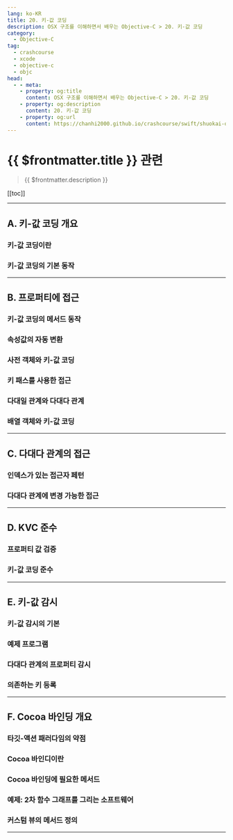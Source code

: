 ```yaml
---
lang: ko-KR
title: 20. 키-값 코딩
description: OSX 구조를 이해하면서 배우는 Objective-C > 20. 키-값 코딩
category:
  - Objective-C
tag: 
  - crashcourse
  - xcode
  - objective-c
  - objc
head:
  - - meta:
    - property: og:title
      content: OSX 구조를 이해하면서 배우는 Objective-C > 20. 키-값 코딩
    - property: og:description
      content: 20. 키-값 코딩
    - property: og:url
      content: https://chanhi2000.github.io/crashcourse/swift/shuokai-objc/20.html
---
```


# {{ $frontmatter.title }} 관련

> {{ $frontmatter.description }}

[[toc]]

---

## A. 키-값 코딩 개요

### 키-값 코딩이란

### 키-값 코딩의 기본 동작

---

## B. 프로퍼티에 접근

### 키-값 코딩의 메서드 동작

### 속성값의 자동 변환

### 사전 객체와 키-값 코딩

### 키 패스를 사용한 접근

### 다대일 관계와 다대다 관계

### 배열 객체와 키-값 코딩

---

## C. 다대다 관계의 접근

### 인덱스가 있는 접근자 페턴

### 다대다 관계에 변경 가능한 접근

---

## D. KVC 준수

### 프로퍼티 값 검증

### 키-값 코딩 준수

---

## E. 키-값 감시

### 키-값 감시의 기본

### 예제 프로그램

### 다대다 관계의 프로퍼티 감시

### 의존하는 키 등록

---

## F. Cocoa 바인딩 개요

### 타깃-액션 패러다임의 약점

### Cocoa 바인디이란

### Cocoa 바인딩에 필요한 메서드

### 예제: 2차 함수 그래프를 그리는 소프트웨어

### 커스텀 뷰의 메서드 정의

---

<TagLinks />